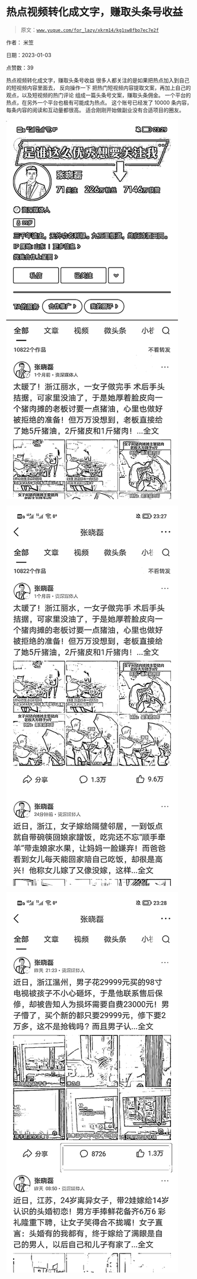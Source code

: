 # 热点视频转化成文字，赚取头条号收益

> 原文：[`www.yuque.com/for_lazy/xkrm14/kg1sw8fbo7ec7e2f`](https://www.yuque.com/for_lazy/xkrm14/kg1sw8fbo7ec7e2f)



作者： 米笠 

日期：2023-01-03 

点赞数：39 

热点视频转化成文字，赚取头条号收益 很多人都关注的是如果把热点加入到自己的短视频内容里面去， 反向操作一下 把热门短视频内容提取文案，再加上自己的观点，以及短视频的热门评论 组成一篇头条号文案，赚取头条佣金。 一个平台的热点，在另外一个平台也极有可能成为热点。 这个账号已经发了 10000 条内容，每条内容的阅读和互动量都很高。 适合刚刚开始做副业没有合适项目的圈友。 

![](img/0d747feffc7ef0775909ff34e9f2c003.png) 

![](img/cf18c0f829581767d055c136401dfc72.png) 

![](img/bd825f3f5edaf222323d0b8381e132f9.png) 

